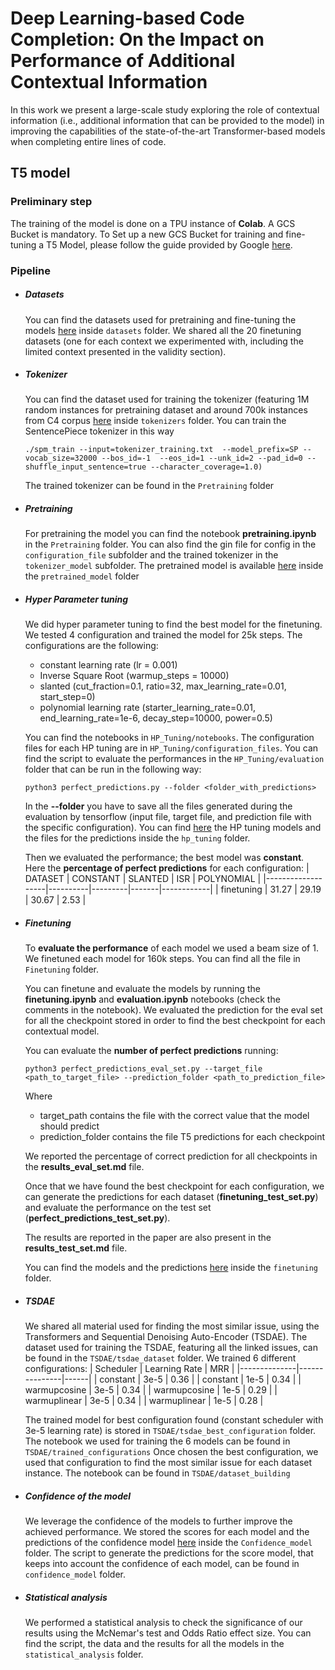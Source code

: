 # Deep Learning-based Code Completion: On the Impact on Performance of Additional Contextual Information

In this work we present a large-scale study exploring the role of contextual information (i.e., additional information that can be provided to the model) in improving the capabilities of the state-of-the-art Transformer-based models when completing entire lines of code.

## T5 model

### Preliminary step
The training of the model is done on a TPU instance of **Colab**.
A GCS Bucket is mandatory.
To Set up a new GCS Bucket for training and fine-tuning a T5 Model, please follow the guide provided by Google [here](https://cloud.google.com/storage/docs/quickstart-console).


### Pipeline
* ##### Datasets

    You can find the datasets used for pretraining and fine-tuning the models [here](https://zenodo.org/record/7643970) inside `datasets` folder. 
    We shared all the 20 finetuning datasets (one for each context we experimented with, including the limited context presented in the validity section).

* ##### Tokenizer
    
    You can find the dataset used for training the tokenizer (featuring 1M random instances for pretraining dataset and around 700k instances from C4 corpus [here](https://zenodo.org/record/7643970) inside `tokenizers` folder.
    You can train the SentencePiece tokenizer in this way
    ```
    ./spm_train --input=tokenizer_training.txt  --model_prefix=SP --vocab_size=32000 --bos_id=-1  --eos_id=1 --unk_id=2 --pad_id=0 --shuffle_input_sentence=true --character_coverage=1.0)
    ```
    The trained tokenizer can be found in the `Pretraining` folder
      
* ##### Pretraining
    
    For pretraining the model you can find the notebook **pretraining.ipynb** in the `Pretraining` folder. 
    You can also find the gin file for config in the `configuration_file` subfolder and the trained tokenizer in the `tokenizer_model` subfolder.
    The pretrained model is available [here](https://zenodo.org/record/7643970) inside the `pretrained_model` folder
    
* ##### Hyper Parameter tuning

    We did hyper parameter tuning to find the best model for the finetuning.
    We tested 4 configuration and trained the model for 25k steps.
    The configurations are the following:
    - constant learning rate (lr = 0.001)
    - Inverse Square Root (warmup_steps = 10000)
    - slanted (cut_fraction=0.1, ratio=32, max_learning_rate=0.01, start_step=0)
    - polynomial learning rate (starter_learning_rate=0.01, end_learning_rate=1e-6, decay_step=10000, power=0.5)
    
    You can find the notebooks in `HP_Tuning/notebooks`.
    The configuration files for each HP tuning are in `HP_Tuning/configuration_files`.
    You can find the script to evaluate the performances in the `HP_Tuning/evaluation` folder that can be run in the following way:
    ```
    python3 perfect_predictions.py --folder <folder_with_predictions> 
    ```
    In the **--folder** you have to save all the files generated during the evaluation by tensorflow (input file, target file, and prediction file with the specific configuration).
    You can find [here](https://zenodo.org/record/7643970) the HP tuning models and the files for the predictions inside the `hp_tuning` folder.
    
    Then we evaluated the performance; the best model was **constant**.
    Here the **percentage of perfect predictions** for each configuration:
    | DATASET           | CONSTANT | SLANTED | ISR   | POLYNOMIAL |
    |-------------------|----------|---------|-------|------------|
    | finetuning    |    31.27 |   29.19 | 30.67 |      2.53 |
    
* ##### Finetuning

    To **evaluate the performance** of each model we used a beam size of 1.
    We finetuned each model for 160k steps.
    You can find all the file in `Finetuning` folder.
  
    You can finetune and evaluate the models by running the **finetuning.ipynb** and **evaluation.ipynb** notebooks (check the comments in the notebook).
    We evaluated the prediction for the eval set for all the checkpoint stored in order to find the best checkpoint for each contextual model.
        
    You can evaluate the **number of perfect predictions** running:
    ```
    python3 perfect_predictions_eval_set.py --target_file <path_to_target_file> --prediction_folder <path_to_prediction_file>
    ```
    Where
    - target_path contains the file with the correct value that the model should predict
    - prediction_folder contains the file T5 predictions for each checkpoint

    We reported the percentage of correct prediction for all checkpoints in the **results_eval_set.md** file.
    
    Once that we have found the best checkpoint for each configuration, we can generate the predictions for each dataset (**finetuning_test_set.py**) and evaluate the performance on the test set (**perfect_predictions_test_set.py**).
    
    The results are reported in the paper are also present in the **results_test_set.md** file.
   
    You can find the models and the predictions [here](https://zenodo.org/record/7643970) inside the `finetuning` folder.
  
* ##### TSDAE   
  
  We shared all material used for finding the most similar issue, using the Transformers and Sequential Denoising Auto-Encoder (TSDAE).
  The dataset used for training the TSDAE, featuring all the linked issues, can be found in the `TSDAE/tsdae_dataset` folder.
  We trained 6 different configurations:
    | Scheduler    | Learning Rate | MRR  |
    |--------------|---------------|------|
    | constant     | 3e-5          | 0.36 |
    | constant     | 1e-5          | 0.34 |
    | warmupcosine | 3e-5          | 0.34 |
    | warmupcosine | 1e-5          | 0.29 |
    | warmuplinear | 3e-5          | 0.34 |
    | warmuplinear | 1e-5          | 0.28 |
  
  The trained model for best configuration found (constant scheduler with 3e-5 learning rate) is stored in `TSDAE/tsdae_best_configuration` folder.
  The notebook we used for training the 6 models can be found in `TSDAE/trained_configurations`
  Once chosen the best configuration, we used that configuration to find the most similar issue for each dataset instance. The notebook can be found in `TSDAE/dataset_building`
  
* ##### Confidence of the model    

    We leverage the confidence of the models to further improve the achieved performance.
    We stored the scores for each model and the predictions of the confidence model [here](https://zenodo.org/record/7643970) inside the `Confidence_model` folder.
    The script to generate the predictions for the score model, that keeps into account the confidence of each model, can be found in `confidence_model` folder.
    
* ##### Statistical analysis    

    We performed a statistical analysis to check the significance of our results using the McNemar's test and Odds Ratio effect size.
    You can find the script, the data and the results for all the models in the `statistical_analysis` folder.
    


   
    